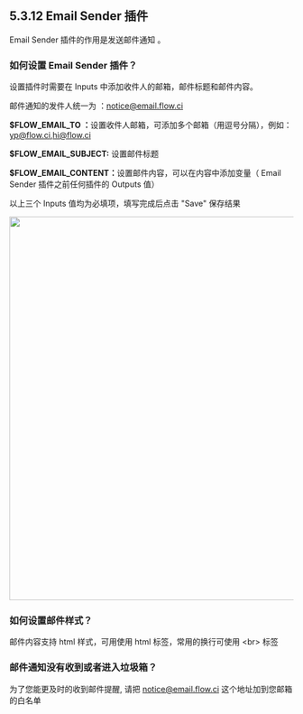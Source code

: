 ## 5.3.12 Email Sender 插件

Email Sender 插件的作用是发送邮件通知 。

### 如何设置 Email Sender 插件？

设置插件时需要在 Inputs 中添加收件人的邮箱，邮件标题和邮件内容。

邮件通知的发件人统一为 ：notice@email.flow.ci

<b>$FLOW_EMAIL_TO ：</b>设置收件人邮箱，可添加多个邮箱（用逗号分隔），例如：yp@flow.ci,hi@flow.ci

<b>$FLOW_EMAIL_SUBJECT:</b> 设置邮件标题

<b>$FLOW_EMAIL_CONTENT：</b>设置邮件内容，可以在内容中添加变量（ Email Sender 插件之前任何插件的 Outputs 值）

以上三个 Inputs 值均为必填项，填写完成后点击 "Save" 保存结果

<img src="https://dn-shimo-image.qbox.me/4aTsQKlitjkQ7dt3.png!thumbnail" width=680>


### 如何设置邮件样式？

邮件内容支持 html 样式，可用使用 html 标签，常用的换行可使用 \<br\> 标签

### 邮件通知没有收到或者进入垃圾箱？

为了您能更及时的收到邮件提醒, 请把 notice@email.flow.ci 这个地址加到您邮箱的白名单

